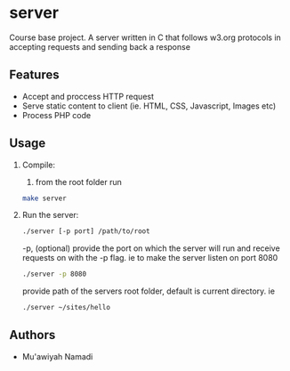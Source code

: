 # server

Course base project. A server written in C that follows w3.org protocols in accepting requests and sending back a response

## Features

* Accept and proccess HTTP request
* Serve static content to client (ie. HTML, CSS, Javascript, Images etc)
* Process PHP code

## Usage

1. Compile:
    1. from the root folder run 
    ```bash
    make server  
    ```
2. Run the server:
    ```bash
    ./server [-p port] /path/to/root
    ```
    -p, (optional) provide the port on which the server will run and receive requests on with the -p flag. ie to make the server listen on port 8080
    ```bash
    ./server -p 8080
    ```

    provide path of the servers root folder, default is current directory. ie
    ```bash
    ./server ~/sites/hello
    ```

## Authors

* Mu'awiyah Namadi